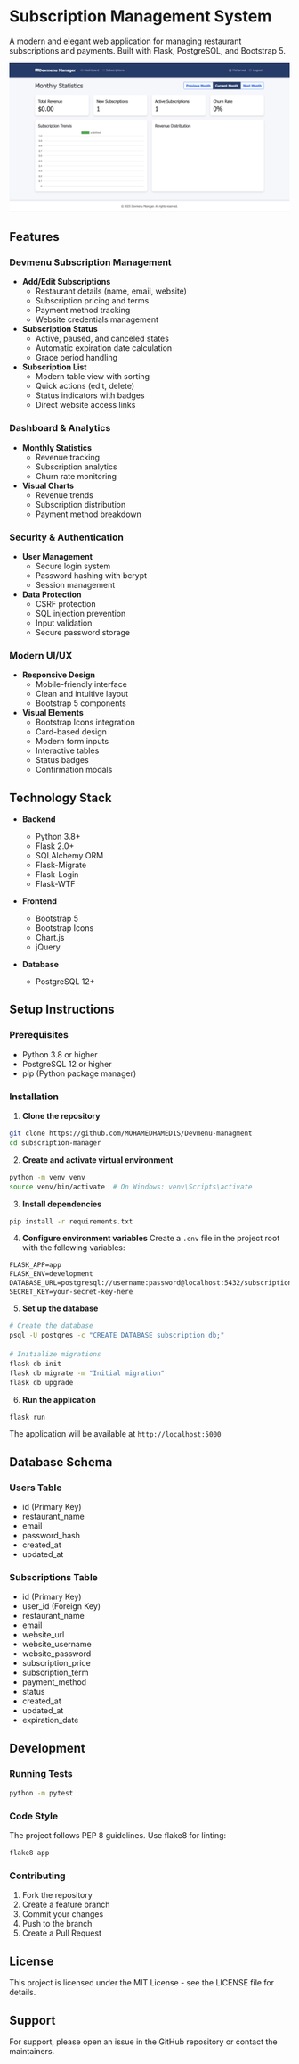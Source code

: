 # Subscription Management System

A modern and elegant web application for managing restaurant subscriptions and payments. Built with Flask, PostgreSQL, and Bootstrap 5.

![Subscription Manager](app/static/images/screenshot.png)

## Features

### Devmenu Subscription Management
- **Add/Edit Subscriptions**
  - Restaurant details (name, email, website)
  - Subscription pricing and terms
  - Payment method tracking
  - Website credentials management
- **Subscription Status**
  - Active, paused, and canceled states
  - Automatic expiration date calculation
  - Grace period handling
- **Subscription List**
  - Modern table view with sorting
  - Quick actions (edit, delete)
  - Status indicators with badges
  - Direct website access links

### Dashboard & Analytics
- **Monthly Statistics**
  - Revenue tracking
  - Subscription analytics
  - Churn rate monitoring
- **Visual Charts**
  - Revenue trends
  - Subscription distribution
  - Payment method breakdown

### Security & Authentication
- **User Management**
  - Secure login system
  - Password hashing with bcrypt
  - Session management
- **Data Protection**
  - CSRF protection
  - SQL injection prevention
  - Input validation
  - Secure password storage

### Modern UI/UX
- **Responsive Design**
  - Mobile-friendly interface
  - Clean and intuitive layout
  - Bootstrap 5 components
- **Visual Elements**
  - Bootstrap Icons integration
  - Card-based design
  - Modern form inputs
  - Interactive tables
  - Status badges
  - Confirmation modals

## Technology Stack

- **Backend**
  - Python 3.8+
  - Flask 2.0+
  - SQLAlchemy ORM
  - Flask-Migrate
  - Flask-Login
  - Flask-WTF

- **Frontend**
  - Bootstrap 5
  - Bootstrap Icons
  - Chart.js
  - jQuery

- **Database**
  - PostgreSQL 12+

## Setup Instructions

### Prerequisites
- Python 3.8 or higher
- PostgreSQL 12 or higher
- pip (Python package manager)

### Installation

1. **Clone the repository**
```bash
git clone https://github.com/MOHAMEDHAMED1S/Devmenu-managment
cd subscription-manager
```

2. **Create and activate virtual environment**
```bash
python -m venv venv
source venv/bin/activate  # On Windows: venv\Scripts\activate
```

3. **Install dependencies**
```bash
pip install -r requirements.txt
```

4. **Configure environment variables**
Create a `.env` file in the project root with the following variables:
```env
FLASK_APP=app
FLASK_ENV=development
DATABASE_URL=postgresql://username:password@localhost:5432/subscription_db
SECRET_KEY=your-secret-key-here
```

5. **Set up the database**
```bash
# Create the database
psql -U postgres -c "CREATE DATABASE subscription_db;"

# Initialize migrations
flask db init
flask db migrate -m "Initial migration"
flask db upgrade
```

6. **Run the application**
```bash
flask run
```

The application will be available at `http://localhost:5000`

## Database Schema

### Users Table
- id (Primary Key)
- restaurant_name
- email
- password_hash
- created_at
- updated_at

### Subscriptions Table
- id (Primary Key)
- user_id (Foreign Key)
- restaurant_name
- email
- website_url
- website_username
- website_password
- subscription_price
- subscription_term
- payment_method
- status
- created_at
- updated_at
- expiration_date

## Development

### Running Tests
```bash
python -m pytest
```

### Code Style
The project follows PEP 8 guidelines. Use flake8 for linting:
```bash
flake8 app
```

### Contributing
1. Fork the repository
2. Create a feature branch
3. Commit your changes
4. Push to the branch
5. Create a Pull Request

## License

This project is licensed under the MIT License - see the LICENSE file for details.

## Support

For support, please open an issue in the GitHub repository or contact the maintainers. 